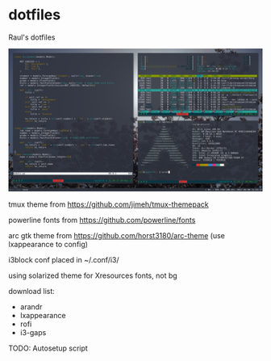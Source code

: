 # dotfiles
Raul's dotfiles

![dotfile-terminal](/images/dotfile-terminal.png)

tmux theme from https://github.com/jimeh/tmux-themepack

powerline fonts from https://github.com/powerline/fonts

arc gtk theme from https://github.com/horst3180/arc-theme (use lxappearance to config)

i3block conf placed in ~/.conf/i3/

using solarized theme for Xresources fonts, not bg

download list:
- arandr
- lxappearance
- rofi
- i3-gaps

TODO: Autosetup script

